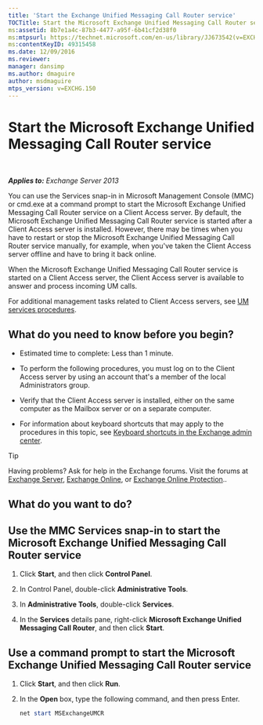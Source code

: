 ```yaml
---
title: 'Start the Exchange Unified Messaging Call Router service'
TOCTitle: Start the Microsoft Exchange Unified Messaging Call Router service
ms:assetid: 8b7e1a4c-87b3-4477-a95f-6b41cf2d38f0
ms:mtpsurl: https://technet.microsoft.com/en-us/library/JJ673542(v=EXCHG.150)
ms:contentKeyID: 49315458
ms.date: 12/09/2016
ms.reviewer: 
manager: dansimp
ms.author: dmaguire
author: msdmaguire
mtps_version: v=EXCHG.150
---
```


# Start the Microsoft Exchange Unified Messaging Call Router service

 

_**Applies to:** Exchange Server 2013_

You can use the Services snap-in in Microsoft Management Console (MMC) or cmd.exe at a command prompt to start the Microsoft Exchange Unified Messaging Call Router service on a Client Access server. By default, the Microsoft Exchange Unified Messaging Call Router service is started after a Client Access server is installed. However, there may be times when you have to restart or stop the Microsoft Exchange Unified Messaging Call Router service manually, for example, when you've taken the Client Access server offline and have to bring it back online.

When the Microsoft Exchange Unified Messaging Call Router service is started on a Client Access server, the Client Access server is available to answer and process incoming UM calls.

For additional management tasks related to Client Access servers, see [UM services procedures](um-services-procedures-exchange-2013-help.md).

## What do you need to know before you begin?

  - Estimated time to complete: Less than 1 minute.

  - To perform the following procedures, you must log on to the Client Access server by using an account that's a member of the local Administrators group.

  - Verify that the Client Access server is installed, either on the same computer as the Mailbox server or on a separate computer.

  - For information about keyboard shortcuts that may apply to the procedures in this topic, see [Keyboard shortcuts in the Exchange admin center](keyboard-shortcuts-in-the-exchange-admin-center-2013-help.md).

> [!TIP]
> Having problems? Ask for help in the Exchange forums. Visit the forums at <A href="https://go.microsoft.com/fwlink/p/?linkid=60612">Exchange Server</A>, <A href="https://go.microsoft.com/fwlink/p/?linkid=267542">Exchange Online</A>, or <A href="https://go.microsoft.com/fwlink/p/?linkid=285351">Exchange Online Protection</A>..

## What do you want to do?

## Use the MMC Services snap-in to start the Microsoft Exchange Unified Messaging Call Router service

1. Click **Start**, and then click **Control Panel**.

2. In Control Panel, double-click **Administrative Tools**.

3. In **Administrative Tools**, double-click **Services**.

4. In the **Services** details pane, right-click **Microsoft Exchange Unified Messaging Call Router**, and then click **Start**.

## Use a command prompt to start the Microsoft Exchange Unified Messaging Call Router service

1. Click **Start**, and then click **Run**.

2. In the **Open** box, type the following command, and then press Enter.

    ```powershell
    net start MSExchangeUMCR
    ```
